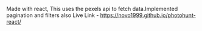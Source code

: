 Made with react, This uses the pexels api to fetch data.Implemented pagination and filters also 
Live Link - https://novo1999.github.io/photohunt-react/
